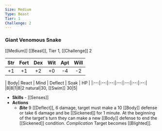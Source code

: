 ```yaml
---
Size: Medium
Type: Beast
Tier: 1
Challenge: 2
---
```

### Giant Venomous Snake
[[Medium]] [[Beast]], Tier 1, [[Challenge]] 2

| Str | Fort | Dex | Wit | Apt | Will |
|:--:|:--:|:--:|:--:|:--:|:--:|
|+1|+1|+2|+0|-4|-2|

| Body| React | Mind | Deflect | Soak | HP |
|:--:|:--:|:--:|:--:|:--:|:--:|:--:|
|8|8|1|8|2 natural|30, [[Swim]] 30|5|

- **Skills** - [[Senses]]
- **Actions**
	- ***Bite*** 9 [[Deflect]], 6 damage, target must make a 10 [[Body]] defense or take 6 damage and be [[Sickened]] for 1 minute. At the beginning of the target's turn they can make a new [[Body]] defense to end the [[Sickened]] condition. _Complication_ Target becomes [[Blighted]].